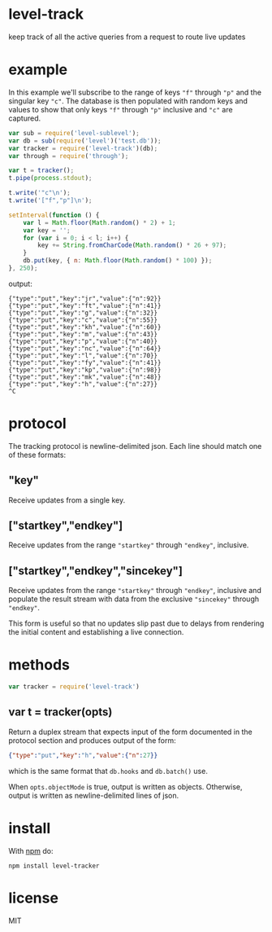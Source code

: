 # level-track

keep track of all the active queries from a request to route live updates

# example

In this example we'll subscribe to the range of keys `"f"` through `"p"` and the
singular key `"c"`. The database is then populated with random keys and values
to show that only keys `"f"` through `"p"` inclusive and `"c"` are captured.

``` js
var sub = require('level-sublevel');
var db = sub(require('level')('test.db'));
var tracker = require('level-track')(db);
var through = require('through');

var t = tracker();
t.pipe(process.stdout);

t.write('"c"\n');
t.write('["f","p"]\n');

setInterval(function () {
    var l = Math.floor(Math.random() * 2) + 1;
    var key = '';
    for (var i = 0; i < l; i++) {
        key += String.fromCharCode(Math.random() * 26 + 97);
    }
    db.put(key, { n: Math.floor(Math.random() * 100) });
}, 250);
```

output:

```
{"type":"put","key":"jr","value":{"n":92}}
{"type":"put","key":"ft","value":{"n":41}}
{"type":"put","key":"g","value":{"n":32}}
{"type":"put","key":"c","value":{"n":55}}
{"type":"put","key":"kh","value":{"n":60}}
{"type":"put","key":"m","value":{"n":43}}
{"type":"put","key":"p","value":{"n":40}}
{"type":"put","key":"nc","value":{"n":64}}
{"type":"put","key":"l","value":{"n":70}}
{"type":"put","key":"fy","value":{"n":41}}
{"type":"put","key":"kp","value":{"n":98}}
{"type":"put","key":"mk","value":{"n":48}}
{"type":"put","key":"h","value":{"n":27}}
^C
```

# protocol

The tracking protocol is newline-delimited json.
Each line should match one of these formats:

## "key"

Receive updates from a single key.

## ["startkey","endkey"]

Receive updates from the range `"startkey"` through `"endkey"`, inclusive.

## ["startkey","endkey","sincekey"]

Receive updates from the range `"startkey"` through `"endkey"`, inclusive and
populate the result stream with data from the exclusive `"sincekey"` through
`"endkey"`.

This form is useful so that no updates slip past due to delays from rendering
the initial content and establishing a live connection.

# methods

``` js
var tracker = require('level-track')
```

## var t = tracker(opts)

Return a duplex stream that expects 
input of the form documented in the protocol section and produces output of the
form:

``` json
{"type":"put","key":"h","value":{"n":27}}
```

which is the same format that `db.hooks` and `db.batch()` use.

When `opts.objectMode` is true, output is written as objects. Otherwise, output
is written as newline-delimited lines of json.

# install

With [npm](https://npmjs.org) do:

```
npm install level-tracker
```

# license

MIT
